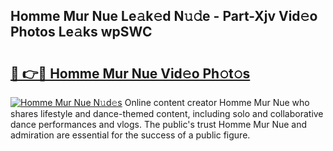 ## Homme Mur Nue Le𝚊k𝚎d N𝚞𝚍e - Part-Xjv Vid𝚎o Photos Le𝚊ks wpSWC

# <h2><a href="http://fb0jr7p.evod.top/?m=Homme+Mur+Nue">🔗 👉🔴 Homme Mur Nue Vid𝚎o Ph𝚘t𝚘s</a></h2>

[![Homme Mur Nue N𝚞d𝚎s](https://i.imgur.com/8V9OHl7.gif)](http://fb0jr7p.evod.top/?m=Homme+Mur+Nue)
Online content creator Homme Mur Nue who shares lifestyle and dance-themed content, including solo and collaborative dance performances and vlogs. The public's trust Homme Mur Nue and admiration are essential for the success of a public figure. 

